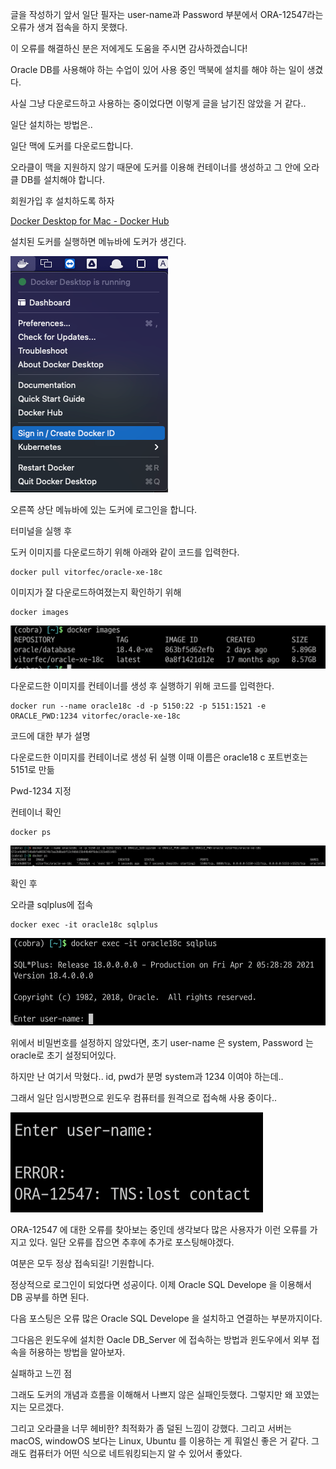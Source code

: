 글을 작성하기 앞서 일단 필자는 user-name과 Password 부분에서 ORA-12547라는 오류가 생겨 접속을 하지 못했다.

이 오류를 해결하신 분은 저에게도 도움을 주시면 감사하겠습니다!



Oracle DB를 사용해야 하는 수업이 있어 사용 중인 맥북에 설치를 해야 하는 일이 생겼다.

사실 그냥 다운로드하고 사용하는 중이었다면 이렇게 글을 남기진 않았을 거 같다..



일단 설치하는 방법은..



일단 맥에 도커를 다운로드합니다.

오라클이 맥을 지원하지 않기 때문에 도커를 이용해 컨테이너를 생성하고 그 안에 오라클 DB를 설치해야 합니다.

회원가입 후 설치하도록 하자

[Docker Desktop for Mac - Docker Hub](https://hub.docker.com/editions/community/docker-ce-desktop-mac)

설치된 도커를 실행하면 메뉴바에 도커가 생긴다.

![img](../images/img-20210404152505445.png)

오른쪽 상단 메뉴바에 있는 도커에 로그인을 합니다.



터미널을 실행 후 



도커 이미지를 다운로드하기 위해 아래와 같이 코드를 입력한다.

```
docker pull vitorfec/oracle-xe-18c
```

이미지가 잘 다운로드하여졌는지 확인하기 위해

```
docker images
```

![img](../images/img-20210404152523526.png)

다운로드한 이미지를 컨테이너를 생성 후 실행하기 위해 코드를 입력한다.

```
docker run --name oracle18c -d -p 5150:22 -p 5151:1521 -e ORACLE_PWD:1234 vitorfec/oracle-xe-18c
```

코드에 대한 부가 설명

다운로드한 이미지를 컨테이너로 생성 뒤 실행 이때 이름은 oracle18 c 포트번호는 5151로 만듦

Pwd-1234 지정



컨테이너 확인 

```
docker ps
```

![img](../images/img-20210404152532200.png)

확인 후



오라클 sqlplus에 접속

```
docker exec -it oracle18c sqlplus
```

![img](../images/img-20210404152540499.png)



위에서 비밀번호를 설정하지 않았다면, 초기 user-name 은 system, Password 는 oracle로 초기 설정되어있다.



하지만 난 여기서 막혔다.. id, pwd가 분명 system과 1234 이여야 하는데.. 

그래서 일단 임시방편으로 윈도우 컴퓨터를 원격으로 접속해 사용 중이다..

![img](../images/img-20210404152551396.png)

ORA-12547 에 대한 오류를 찾아보는 중인데 생각보다 많은 사용자가 이런 오류를 가지고 있다. 일단 오류를 잡으면 추후에 추가로 포스팅해야겠다.

여분은 모두 정상 접속되길! 기원합니다.



정상적으로 로그인이 되었다면 성공이다. 이제 Oracle SQL Develope 을 이용해서 DB 공부를 하면 된다.

다음 포스팅은 오류 많은 Oracle SQL Develope 을 설치하고 연결하는 부분까지이다.

그다음은 윈도우에 설치한 Oacle DB_Server 에 접속하는 방법과 윈도우에서 외부 접속을 허용하는 방법을 알아보자.



실패하고 느낀 점

그래도 도커의 개념과 흐름을 이해해서 나쁘지 않은 실패인듯했다. 그렇지만 왜 꼬였는지는 모르겠다.

그리고 오라클을 너무 헤비한? 최적화가 좀 덜된 느낌이 강했다. 그리고 서버는 macOS, windowOS 보다는 Linux, Ubuntu 를 이용하는 게 훠얼신 좋은 거 같다. 그래도 컴퓨터가 어떤 식으로 네트워킹되는지 알 수 있어서 좋았다.